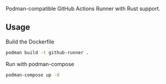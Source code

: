Podman-compatible GitHub Actions Runner with Rust support.

## Usage

Build the Dockerfile
```sh
podman build -t github-runner .
```

Run with podman-compose
```sh
podman-compose up -d
```
